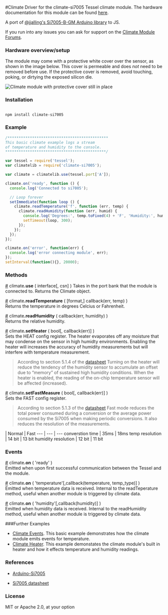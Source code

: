 #Climate
Driver for the climate-si7005 Tessel climate module. The hardware documentation for this module can be found [here](https://github.com/tessel/hardware/blob/master/modules-overview.md#climate).

A port of [@jjalling's Si7005-B-GM Arduino library]( https://github.com/jjalling/Arduino-Si7005 ) to JS.

If you run into any issues you can ask for support on the [Climate Module Forums](http://forums.tessel.io/category/climate).


### Hardware overview/setup
The module may come with a protective white cover over the sensor, as shown in the image below. This cover is permeable and does *not* need to be removed before use. If the protective cover is removed, avoid touching, poking, or dirtying the exposed silicon die.

![Climate module with protective cover still in place]( https://s3.amazonaws.com/technicalmachine-assets/doc+pictures/protective-cover.jpg )

### Installation
```sh

npm install climate-si7005
```

### Example
```js
/*********************************************
This basic climate example logs a stream
of temperature and humidity to the console.
*********************************************/

var tessel = require('tessel');
var climatelib = require('climate-si7005');

var climate = climatelib.use(tessel.port['A']);

climate.on('ready', function () {
  console.log('Connected to si7005');

  // Loop forever
  setImmediate(function loop () {
    climate.readTemperature('f', function (err, temp) {
      climate.readHumidity(function (err, humid) {
        console.log('Degrees:', temp.toFixed(4) + 'F', 'Humidity:', humid.toFixed(4) + '%RH');
        setTimeout(loop, 300);
      });
    });
  });
});

climate.on('error', function(err) {
  console.log('error connecting module', err);
});
setInterval(function(){}, 20000);
```

### Methods

&#x20;<a href="#api-climate-use-interface-csn-Takes-in-the-port-bank-that-the-module-is-connected-to-Returns-the-Climate-object" name="api-climate-use-interface-csn-Takes-in-the-port-bank-that-the-module-is-connected-to-Returns-the-Climate-object">#</a> climate<b>.use</b> ( interface[, csn] ) Takes in the port bank that the module is connected to. Returns the Climate object.  

&#x20;<a href="#api-climate-readTemperature-format-callback-err-temp" name="api-climate-readTemperature-format-callback-err-temp">#</a> climate<b>.readTemperature</b> ( [format,] callback(err, temp) )  
Returns the temperature in degrees Celcius or Fahrenheit.

&#x20;<a href="#api-climate-readHumidity-callback-err-humidity" name="api-climate-readHumidity-callback-err-humidity">#</a> climate<b>.readHumidity</b> ( callback(err, humidity) )  
Returns the relative humidity.

&#x20;<a href="#api-climate-setHeater-bool-callback-err-Sets-the-HEAT-config-register" name="api-climate-setHeater-bool-callback-err-Sets-the-HEAT-config-register">#</a> climate<b>.setHeater</b> ( bool[, callback(err)] )  
Sets the HEAT config register. The heater evaporates off any moisture that may condense on the sensor in high humidty environments. Enabling the heater will increases the accuracy of humidity measurements but will interfere with temperature measurement.
>According to section 5.1.4 of the [datasheet]( http://www.silabs.com/Support%20Documents/TechnicalDocs/Si7005.pdf )
Turning on the heater will reduce the tendency of the humidity sensor to accumulate an offset due to “memory” of sustained high humidity conditions. When the heater is enabled, the reading of the on-chip temperature sensor will be affected (increased).

&#x20;<a href="#api-climate-setFastMeasure-bool-callback-err-Sets-the-FAST-config-register" name="api-climate-setFastMeasure-bool-callback-err-Sets-the-FAST-config-register">#</a> climate<b>.setFastMeasure</b> ( bool[, callback(err)] )  
Sets the FAST config register.   
>According to section 5.1.3 of the [datasheet](http://www.silabs.com/Support%20Documents/TechnicalDocs/Si7005.pdf )
	Fast mode reduces the total power consumed during a conversion or the average power consumed by the Si7005 when making periodic conversions. It also reduces the resolution of the measurements.

| Normal | Fast
--- | --- | ---
converstion time | 35ms | 18ms
temp resolution | 14 bit | 13 bit
humidity resolution | 12 bit | 11 bit

### Events
&#x20;<a href="#api-climate-on-ready-Emitted-when-upon-first-successful-communication-between-the-Tessel-and-the-module" name="api-climate-on-ready-Emitted-when-upon-first-successful-communication-between-the-Tessel-and-the-module">#</a> climate<b>.on</b> ( 'ready' )  
Emitted when upon first successful communication between the Tessel and the module.  

&#x20;<a href="#api-climate-on-temperature-callback-temp_type-Emitted-when-temperature-data-is-received-Internal-to-the-readTeperature-method-useful-when-another-module-is-triggered-by-climate-data" name="api-climate-on-temperature-callback-temp_type-Emitted-when-temperature-data-is-received-Internal-to-the-readTeperature-method-useful-when-another-module-is-triggered-by-climate-data">#</a> climate<b>.on</b> ( 'temperature'[,callback(temperature, temp_type)] )  
Emitted when temperature data is received. Internal to the readTeperature method, useful when another module is triggered by climate data.  

&#x20;<a href="#api-climate-on-humidity-callback-humidity-Emitted-when-humidity-data-is-received-Internal-to-the-readHumidity-method-useful-when-another-module-is-triggered-by-climate-data" name="api-climate-on-humidity-callback-humidity-Emitted-when-humidity-data-is-received-Internal-to-the-readHumidity-method-useful-when-another-module-is-triggered-by-climate-data">#</a> climate<b>.on</b> ( 'humidity'[,callback(humidity)] )  
Emitted when humidity data is received. Internal to the readHumidity method, useful when another module is triggered by climate data.  

###Further Examples  
* [Climate Events](https://github.com/tessel/climate-si7005/blob/master/examples/climate_events.js). This basic example demonstrates how the climate module emits events for temperature.
* [Climate Heater](https://github.com/tessel/climate-si7005/blob/master/examples/climate_heat.js). This example demonstates the climate module's built in heater and how it effects temperature and humidity readings. 

### References
* [Arduino-Si7005](https://github.com/jjalling/Arduino-Si7005)

* [Si7005 datasheet](http://www.silabs.com/Support%20Documents/TechnicalDocs/Si7005.pdf)

### License
MIT or Apache 2.0, at your option
